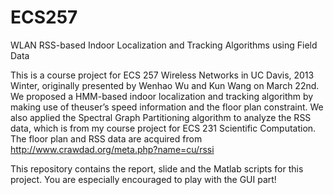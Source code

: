 ECS257
======

WLAN RSS-based Indoor Localization and Tracking Algorithms using Field Data

This is a course project for ECS 257 Wireless Networks in UC Davis, 2013 Winter, originally presented by Wenhao Wu and Kun Wang on March 22nd. We proposed a HMM-based indoor localization and tracking algorithm by making use of theuser’s speed information and the floor plan constraint. We also applied the Spectral Graph Partitioning algorithm to analyze the RSS data, which is from my course project for ECS 231 Scientific Computation. The floor plan and RSS data are acquired from http://www.crawdad.org/meta.php?name=cu/rssi

This repository contains the report, slide and the Matlab scripts for this project. You are especially encouraged to play with the GUI part!
